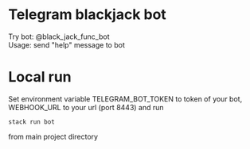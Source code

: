 # Telegram blackjack bot
Try bot: @black_jack_func_bot \
Usage: send "help" message to bot

# Local run
Set environment variable TELEGRAM_BOT_TOKEN to token of your bot, WEBHOOK_URL to your url (port 8443) and run
```
stack run bot
``` 
from main project directory
